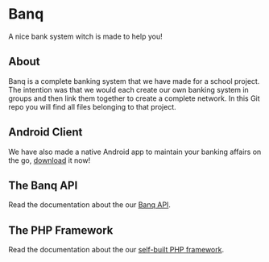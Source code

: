 # Banq
A nice bank system witch is made to help you!

## About
Banq is a complete banking system that we have made for a school project. The intention was that we would each create our own banking system in groups and then link them together to create a complete network. In this Git repo you will find all files belonging to that project.

## Android Client
We have also made a native Android app to maintain your banking affairs on the go, [download](https://banq.ml/banq.apk) it now!

## The Banq API
Read the documentation about the our [Banq API](documents/api.md).

## The PHP Framework
Read the documentation about the our [self-built PHP framework](documents/framework.md).
